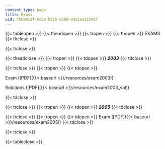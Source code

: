 ```yaml
---
content_type: page
title: Exams
uid: fbb9612f-5c9b-b95b-6b60-9da1aa315427
---
```


{{< tableopen >}}
{{< theadopen >}}
{{< tropen >}}
{{< thopen >}}
EXAMS
{{< thclose >}}

{{< trclose >}}

{{< theadclose >}}
{{< tropen >}}
{{< tdopen >}}
_**2003**_
{{< tdclose >}}

{{< trclose >}}
{{< tropen >}}
{{< tdopen >}}


Exam ([PDF]({{< baseurl >}}/resources/exam2003))

Solutions ([PDF]({{< baseurl >}}/resources/exam2003_sol))


{{< tdclose >}}

{{< trclose >}}
{{< tropen >}}
{{< tdopen >}}
**_2005_**
{{< tdclose >}}

{{< trclose >}}
{{< tropen >}}
{{< tdopen >}}
Exam ([PDF]({{< baseurl >}}/resources/exam2005))
{{< tdclose >}}

{{< trclose >}}

{{< tableclose >}}